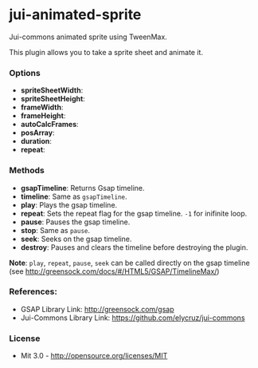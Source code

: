 # jui-animated-sprite
Jui-commons animated sprite using TweenMax.

This plugin allows you to take a sprite sheet and animate it.

### Options
- **spriteSheetWidth**:
- **spriteSheetHeight**:
- **frameWidth**:
- **frameHeight**:
- **autoCalcFrames**:
- **posArray**:
- **duration**:
- **repeat**:

### Methods
- **gsapTimeline**: Returns Gsap timeline.
- **timeline**: Same as `gsapTimeline`.
- **play**:  Plays the gsap timeline.
- **repeat**:  Sets the repeat flag for the gsap timeline.  `-1` for inifinite loop.
- **pause**:  Pauses the gsap timeline.
- **stop**:  Same as `pause`.
- **seek**:  Seeks on the gsap timeline.
- **destroy**:  Pauses and clears the timeline before destroying the plugin.

**Note**: `play`, `repeat`, `pause`, `seek` can be called directly on the gsap timeline (see http://greensock.com/docs/#/HTML5/GSAP/TimelineMax/)

### References:
- GSAP Library Link: http://greensock.com/gsap
- Jui-Commons Library Link: https://github.com/elycruz/jui-commons

### License
- Mit 3.0 - http://opensource.org/licenses/MIT


